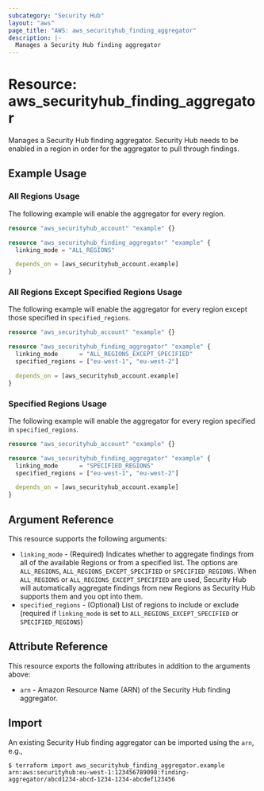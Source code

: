 ```yaml
---
subcategory: "Security Hub"
layout: "aws"
page_title: "AWS: aws_securityhub_finding_aggregator"
description: |-
  Manages a Security Hub finding aggregator
---
```


# Resource: aws_securityhub_finding_aggregator

Manages a Security Hub finding aggregator. Security Hub needs to be enabled in a region in order for the aggregator to pull through findings.

## Example Usage

### All Regions Usage

The following example will enable the aggregator for every region.

```terraform
resource "aws_securityhub_account" "example" {}

resource "aws_securityhub_finding_aggregator" "example" {
  linking_mode = "ALL_REGIONS"

  depends_on = [aws_securityhub_account.example]
}
```

### All Regions Except Specified Regions Usage

The following example will enable the aggregator for every region except those specified in `specified_regions`.

```terraform
resource "aws_securityhub_account" "example" {}

resource "aws_securityhub_finding_aggregator" "example" {
  linking_mode      = "ALL_REGIONS_EXCEPT_SPECIFIED"
  specified_regions = ["eu-west-1", "eu-west-2"]

  depends_on = [aws_securityhub_account.example]
}
```

### Specified Regions Usage

The following example will enable the aggregator for every region specified in `specified_regions`.

```terraform
resource "aws_securityhub_account" "example" {}

resource "aws_securityhub_finding_aggregator" "example" {
  linking_mode      = "SPECIFIED_REGIONS"
  specified_regions = ["eu-west-1", "eu-west-2"]

  depends_on = [aws_securityhub_account.example]
}
```

## Argument Reference

This resource supports the following arguments:

- `linking_mode` - (Required) Indicates whether to aggregate findings from all of the available Regions or from a specified list. The options are `ALL_REGIONS`, `ALL_REGIONS_EXCEPT_SPECIFIED` or `SPECIFIED_REGIONS`. When `ALL_REGIONS` or `ALL_REGIONS_EXCEPT_SPECIFIED` are used, Security Hub will automatically aggregate findings from new Regions as Security Hub supports them and you opt into them.
- `specified_regions` - (Optional) List of regions to include or exclude (required if `linking_mode` is set to `ALL_REGIONS_EXCEPT_SPECIFIED` or `SPECIFIED_REGIONS`)

## Attribute Reference

This resource exports the following attributes in addition to the arguments above:

- `arn` - Amazon Resource Name (ARN) of the Security Hub finding aggregator.

## Import

An existing Security Hub finding aggregator can be imported using the `arn`, e.g.,

```
$ terraform import aws_securityhub_finding_aggregator.example arn:aws:securityhub:eu-west-1:123456789098:finding-aggregator/abcd1234-abcd-1234-1234-abcdef123456
```
